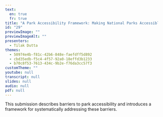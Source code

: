 ```yaml
---
text:
  en: true
  fr: true
title: "A Park Accessibility Framework: Making National Parks Accessible to People with Disabilities"
id: "29"
previewImage: ""
previewImageAlt: ""
presenters:
  - Tilak Dutta
themes:
  - 50974e4b-f81c-42b6-848e-faefdff5d892
  - cbd35edb-f5c4-4f57-92a0-18effd3b1233
  - b70c8f53-7613-434c-9b2e-f76da3cc57f3
customTheme: ""
youtube: null
transcript: null
slides: null
audio: null
pdf: null
---
```

This submission describes barriers to park accessibility and introduces a framework for systematically addressing these barriers.
